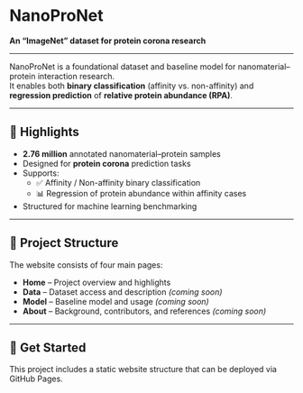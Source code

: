 # NanoProNet

**An “ImageNet” dataset for protein corona research**

---

NanoProNet is a foundational dataset and baseline model for nanomaterial–protein interaction research.  
It enables both **binary classification** (affinity vs. non-affinity) and **regression prediction** of **relative protein abundance (RPA)**.

---

## 📌 Highlights

- **2.76 million** annotated nanomaterial–protein samples
- Designed for **protein corona** prediction tasks
- Supports:
  - ✅ Affinity / Non-affinity binary classification
  - 📊 Regression of protein abundance within affinity cases
- Structured for machine learning benchmarking

---

## 🧠 Project Structure

The website consists of four main pages:

- **Home** – Project overview and highlights  
- **Data** – Dataset access and description *(coming soon)*  
- **Model** – Baseline model and usage *(coming soon)*  
- **About** – Background, contributors, and references *(coming soon)*  

---

## 🚀 Get Started

This project includes a static website structure that can be deployed via GitHub Pages.

